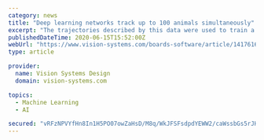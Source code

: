 ```yaml
---
category: news
title: "Deep learning networks track up to 100 animals simultaneously"
excerpt: "The trajectories described by this data were used to train a deep interaction network (bit.ly/VSD-DIN), a deep learning model that reasons how objects in complex systems interact, to support dynamic predictions and inferences about the abstract properties ..."
publishedDateTime: 2020-06-15T15:52:00Z
webUrl: "https://www.vision-systems.com/boards-software/article/14176167/deep-learning-networks-track-up-to-100-animals-simultaneously"
type: article

provider:
  name: Vision Systems Design
  domain: vision-systems.com

topics:
  - Machine Learning
  - AI

secured: "vRFzNPVYfHn8In1H5PO07owZaHsD/M8q/WkJFSFsdpdYEWW2/caWssbGs5rJH0QKN+kq0LrhMCyuOb6rKY8KBzAqQoWA/6zPHpthbXeMEpIRu6TtkPn48Z6Azk5ujPqzYJvrS6eQi5wBr6TWHgPocEZlwKyEyHrBr8LkZVPaooeP2/usGe1wflbU/ZW7L75l7leVRq8qok4svebbxGMi4M1SwHlp5e9BuVv25tt8uHs7fP4TQh/qeFpBpXCEIgBGR96m/OBySqtFnFjl0Q9sThNtsE/oQlB+xfXlZXXxTwCs3kf8FxhbrZ3VPZ0kStx3uzhgJQbk9FKPRGF0MVERGw==;VzytMwk6OhrfibM8vtHRsA=="
---
```


